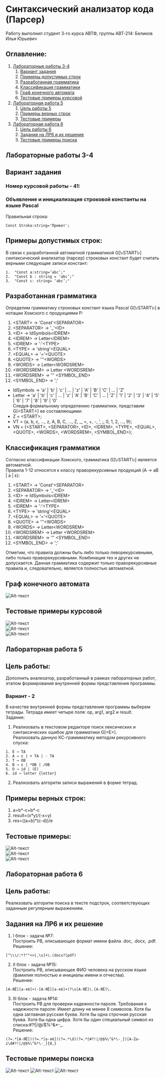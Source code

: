 # Синтаксический анализатор кода (Парсер)
Работу выполнил студент 3-го курса АВТФ, группы АВТ-214: Беликов Илья Юрьевич

## Оглавление:
1. [Лабораторные работы 3-4](#Лабораторные-работы-3-4)
   1. [Вариант задания](#Вариант-задания)
   2. [Примеры допустимых строк](#Примеры-допустимых-строк)
   3. [Разработанная грамматика](#Разработанная-грамматика)
   4. [Классификация грамматики](#Классификация-грамматики)
   5. [Граф конечного автомата](#Граф-конечного-автомата)
   6. [Тестовые примеры курсовой](#Тестовые-примеры-курсовой)
2. [Лабораторная работа 5](#Лабораторная-работа-5)
   1. [Цель работы 5](#Цель-работы-5)
   2. [Примеры верных строк](#Примеры-верных-строк)
   3. [Тестовые примеры](#Тестовые-примеры)
3. [Лабораторная работа 6](#Лабораторная-работа-6)
   1. [Цель работы 6](#Цель-работы-6)
   2. [Задания на ЛР6 и их решение](#Задания-на-ЛР6-и-их-решение)
   3. [Тестовые примеры поиска](#Тестовые-примеры-поиска)

## Лабораторные работы 3-4
## Вариант задания
### Номер курсовой работы - 41:
### Объявление и инициализация строковой константы на языке Pascal
Правильная строка:
```
Const Stroka:string='Привет';
```

## Примеры допустимых строк:
В связи с разработанной автоматной грамматикой G\[\‹START\›\] синтаксический анализатор (парсер) строковых констант будет считать верными следующие записи констант:
```
1.	"Const a:string=’abc’;"
2.	"Const b : string = ‘abc’;"
3.	"Const c: string= ‘abc’;"
```

## Разработанная грамматика
Определим грамматику строковых констант языка Pascal G\[\‹START\›\] в нотации Хомского с продукциями P:
1.	\<START\> → 'Const'\<SEPARATOR\>
2.	\<SEPARATOR\> → '_'\<ID\>
3.	\<ID\> → IdSymbols\<IDREM\>
4.	\<IDREM\> → Letter\<IDREM\>
5.	\<IDREM\> → ':'\<TYPE\>
6.	\<TYPE\> → 'string'\<EQUAL\>
7.	\<EQUAL\> → '='\<QUOTE\>
8.	\<QUOTE\> → '’'\<WORDS\>
9.	\<WORDS\> → Letter\<WORDSREM\>
10.	\<WORDSREM\> → Letter \<WORDSREM\>
11.	\<WORDSREM\> → '’' \<SYMBOL_END\>
12.	\<SYMBOL_END\> → ';'  
- IdSymbols → 'a' | 'b' | 'c' | ... | 'z' | 'A' | 'B' | 'C' | ... | 'Z'
- Letter → 'a' | 'b' | 'c' | ... | 'z' | 'A' | 'B' | 'C' | ... | 'Z' | '1' | '2' | '3' | '4' | '5' | '6' | '7' | '8' | '9' | '0'  
Следуя формальному определению грамматики, представим G\[\<START\>\] ее составляющими:
- Z = \<START\>;
- VT = {a, b, c, ..., z, A, B, C, ..., Z, _, =, +, -, ’, ;, 0, 1, 2, ..., 9};
- VN = {\<START\>, \<SEPARATOR\>, \<ID\>, \<IDREM\>, \<TYPE\>, \<EQUAL\>, \<QUOTE\>, \<WORDS\>, \<WORDSREM\>, \<SYMBOL_END\>};

## Классификация грамматики
Согласно классификации Хомского, грамматика G\[\‹START\›\] является автоматной.  
Правила 1-12 относятся к классу праворекурсивных продукций (A → aB | a | ε):
1.	\<START\> → 'Const'\<SEPARATOR\>
2.	\<SEPARATOR\> → '_'\<ID\>
3.	\<ID\> → IdSymbols\<IDREM\>
4.	\<IDREM\> → Letter\<IDREM\>
5.	\<IDREM\> → ':'\<TYPE\>
6.	\<TYPE\> → 'string'\<EQUAL\>
7.	\<EQUAL\> → '='\<QUOTE\>
8.	\<QUOTE\> → '’'\<WORDS\>
9.	\<WORDS\> → Letter\<WORDSREM\>
10.	\<WORDSREM\> → Letter \<WORDSREM\>
11.	\<WORDSREM\> → '’' \<SYMBOL_END\>
12.	\<SYMBOL_END\> → ';'  

Отметим, что правила должны быть либо только леворекурсивными, либо только праворекурсивными. Комбинация тех и других не допускается. Данная грамматика содержит только праворекурсивные правила и, следовательно, является полностью автоматной.

## Граф конечного автомата
![Alt-текст](https://imagizer.imageshack.com/img922/6006/jemk5d.png "Граф конечного автомата")

## Тестовые примеры курсовой
![Alt-текст](https://imagizer.imageshack.com/img923/6486/dqFH4H.png "Пример №1")  
![Alt-текст](https://imagizer.imageshack.com/img922/3018/8mVfig.png "Пример №2")  
![Alt-текст](https://imagizer.imageshack.com/img923/5563/G5jo7f.png "Пример №3")

## Лабораторная работа 5
## Цель работы:  
Дополнить анализатор, разработанный в рамках лабораторных работ, этапом формирования внутренней формы представления программы.
### Вариант - 2
В качестве внутренней формы представления программы выберем тетрады. Тетрада имеет четыре поля: op, arg1, arg2 и result.  
Задание:  
1) Реализовать в текстовом редакторе поиск лексических и синтаксических ошибок для грамматики G\[\<E\>\].  
   Реализовать данную КС-граммматику методом рекурсивного спуска:  
```
1. E → TA 
2. A → ε | + TA | - TA 
3. T → ОВ 
4. В → ε | *ОВ | /ОВ 
5. О → id | (E) 
6. id → letter {letter}
```
2) Реализовать алгоритм записи выражений в форме тетрад.

## Примеры верных строк:
1. a=b*-c+b*-c
2. result=(x*y)/(-x+y)
3. res=((a+b)*(c-d))/e

## Тестовые примеры:
![Alt-текст](https://imagizer.imageshack.com/a/img922/3534/DioiZV.png "Пример №1")  
![Alt-текст](https://imagizer.imageshack.com/a/img924/5798/H3SxcF.png "Пример №2")  
![Alt-текст](https://imagizer.imageshack.com/a/img924/4480/Np27xH.png "Пример №3")

## Лабораторная работа 6
## Цель работы:  
Реализовать алгоритм поиска в тексте подстрок, соответствующих заданным регулярным выражениям.

## Задания на ЛР6 и их решение
1. I блок - задача №7:  
Построить РВ, описывающее формат имени файла .doc, .docx, .pdf.
Решение:  
```
[^\\\/:*?""<>|,\s]+\.(docx?|pdf)
``` 
2. II блок - задача №15:  
Построить РВ, описывающее ФИО человека на русском языке (фамилия полностью и инициалы имени и отчества).  
Решение:  
```
[А-ЯЁ][а-яё]+(-[А-ЯЁ][а-яё]+)?\s[А-ЯЁ]\.[А-ЯЁ]\.
```
3. III блок - задача №14:  
Построить РВ для проверки надежности пароля. Требования к надежности пароля: Имеет длину не менее 8 символов. Хотя бы одна заглавная русская буква. Хотя бы одна строчная русская буква. Хотя бы одна цифра. Хотя бы один специальный символ из списка:#?!|/@/$%\^&*-_.  
Решение:  
```
(?=.*[А-ЯЁ])(?=.*[а-яё])(?=.*\d)(?=.*[#?!|/@$%\^&*\-_])[A-Za-z\d#?!|/@$%\^&*\-_]{8,}
```

## Тестовые примеры поиска
![Alt-текст](https://imagizer.imageshack.com/a/img924/381/NZd9ZQ.png "#Пример №1")
![Alt-текст](https://imagizer.imageshack.com/a/img924/8498/l4H6V0.png "Пример №2")
![Alt-текст](https://imagizer.imageshack.com/a/img924/5310/jtesoP.png "Пример №3")
